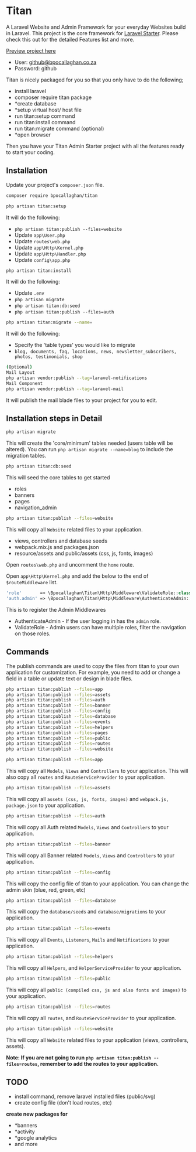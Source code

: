 # Titan

A Laravel Website and Admin Framework for your everyday Websites build in Laravel.
This project is the core framework for [Laravel Starter](https://github.com/bpocallaghan/laravel-admin-starter). Please check this out for the detailed Features list and more.

[Preview project here](http://bpocallaghan.co.za)
- User: github@bpocallaghan.co.za
- Password: github

Titan is nicely packaged for you so that you only have to do the following;
- install laravel
- composer require titan package
- *create database
- *setup virtual host/ host file
- run titan:setup command
- run titan:install command
- run titan:migrate command (optional)
- *open browser

Then you have your Titan Admin Starter project with all the features ready to start your coding.
 
## Installation
Update your project's `composer.json` file.

```bash
composer require bpocallaghan/titan
```

```bash
php artisan titan:setup
```
It will do the following:
 - `php artisan titan:publish --files=website`
 - Update `app\User.php`
 - Update `routes\web.php`
 - Update `app\Http\Kernel.php`
 - Update `app\Http\Handler.php`
 - Update `config\app.php`
 
```bash
php artisan titan:install
```
It will do the following:
 - Update `.env`
 - `php artisan migrate`
 - `php artisan titan:db:seed`
 - `php artisan titan:publish --files=auth`
 
 ```bash
 php artisan titan:migrate --name=
 ```
 It will do the following:
  - Specify the 'table types' you would like to migrate
  - `blog, documents, faq, locations, news, newsletter_subscribers, photos, testimonials, shop`
 
 ```bash
 (Optional)
 Mail Layout
 php artisan vendor:publish --tag=laravel-notifications
 Mail Component
 php artisan vendor:publish --tag=laravel-mail
 ```
 It will publish the mail blade files to your project for you to edit.
 

## Installation steps in Detail
```bash
php artisan migrate
```
This will create the 'core/minimum' tables needed (users table will be altered). You can run `php artisan migrate --name=blog` to include the migration tables.

```bash
php artisan titan:db:seed
```
This will seed the core tables to get started
 - roles
 - banners
 - pages
 - navigation_admin
 
 ```bash
 php artisan titan:publish --files=website
 ```
 This will copy all `Website` related files to your application.
 - views, controllers and database seeds
 - webpack.mix.js and packages.json
 - resource/assets and public/assets (css, js, fonts, images)
 
Open `routes\web.php` and uncomment the `home` route.

Open `app\Http\Kernel.php` and add the below to the end of `$routeMiddleware` list.
```php
'role'       => \Bpocallaghan\Titan\Http\Middleware\ValidateRole::class,
'auth.admin' => \Bpocallaghan\Titan\Http\Middleware\AuthenticateAdmin::class,
```
This is to register the Admin Middlewares 
- AuthenticateAdmin - If the user logging in has the `admin` role.
- ValidateRole - Admin users can have multiple roles, filter the navigation on those roles.

## Commands
The publish commands are used to copy the files from titan to your own application for customization.
For example, you need to add or change a field in a table or update text or design in blade files.
 
```bash
php artisan titan:publish --files=app
php artisan titan:publish --files=assets
php artisan titan:publish --files=auth
php artisan titan:publish --files=banner
php artisan titan:publish --files=config
php artisan titan:publish --files=database
php artisan titan:publish --files=events
php artisan titan:publish --files=helpers
php artisan titan:publish --files=pages
php artisan titan:publish --files=public
php artisan titan:publish --files=routes
php artisan titan:publish --files=website
```

```bash
php artisan titan:publish --files=app
```
This will copy all `Models`, `Views` and `Controllers` to your application.
This will also copy all `routes` and `RouteServiceProvider` to your application.

```bash
php artisan titan:publish --files=assets
```
This will copy all `assets (css, js, fonts, images)` and `webpack.js, package.json` to your application.

```bash
php artisan titan:publish --files=auth
```
This will copy all Auth related `Models`, `Views` and `Controllers` to your application.

```bash
php artisan titan:publish --files=banner
```
This will copy all Banner related `Models`, `Views` and `Controllers` to your application.

```bash
php artisan titan:publish --files=config
```
This will copy the config file of titan to your application.
You can change the admin skin (blue, red, green, etc)

```bash
php artisan titan:publish --files=database
```
This will copy the `database/seeds` and `database/migrations` to your application.

```bash
php artisan titan:publish --files=events
```
This will copy all `Events`, `Listeners`, `Mails` and `Notifications` to your application.

```bash
php artisan titan:publish --files=helpers
```
This will copy all `Helpers`, and `HelperServiceProvider` to your application. 

```bash
php artisan titan:publish --files=public
```
This will copy all `public (compiled css, js and also fonts and images)` to your application.

```bash
php artisan titan:publish --files=routes
```
This will copy all `routes`, and `RouteServiceProvider` to your application.

```bash
php artisan titan:publish --files=website
```
This will copy all `Website` related files to your application (views, controllers, assets).

**Note: If you are not going to run `php artisan titan:publish --files=routes`, remember to add the routes to your application.**

## TODO
- install command, remove laravel installed files (public/svg)
- create config file (don't load routes, etc)

**create new packages for**
- *banners
- *activity
- *google analytics
- and more
